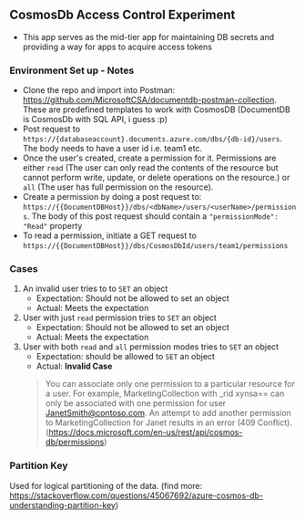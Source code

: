 ## CosmosDb Access Control Experiment

* This app serves as the mid-tier app for maintaining DB secrets and providing a way for apps to acquire access tokens

### Environment Set up - Notes
* Clone the repo and import into Postman: https://github.com/MicrosoftCSA/documentdb-postman-collection. These are predefined templates to work with CosmosDB (DocumentDB is CosmosDb with SQL API, i guess :p)
* Post request to `https://{databaseaccount}.documents.azure.com/dbs/{db-id}/users`. The body needs to have a user id i.e. team1 etc.
* Once the user's created, create a permission for it. Permissions are either `read` (The user can only read the contents of the resource but cannot perform write, update, or delete operations on the resource.) or `all` (The user has full permission on the resource).
* Create a permission by doing a post request to: `https://{{DocumentDBHost}}/dbs/<dbName>/users/<userName>/permissions`. The body of this post request should contain a `"permissionMode": "Read"` property
* To read a permission, initiate a GET request to `https://{{DocumentDBHost}}/dbs/CosmosDbId/users/team1/permissions`

### Cases 
1. An invalid user tries to to `SET` an object 
    * Expectation: Should not be allowed to set an object
    * Actual: Meets the expectation
2. User with just `read` permission tries to `SET` an object  
    * Expectation: Should not be allowed to set an object
    * Actual: Meets the expectation
3. User with both `read` and `all` permission modes tries to `SET` an object 
    * Expectation: should be allowed to `SET` an object
    * Actual: **Invalid Case**
    > You can associate only one permission to a particular resource for a user. For example, MarketingCollection with _rid xynsa== can only be associated with one permission for user JanetSmith@contoso.com. An attempt to add another permission to MarketingCollection for Janet results in an error (409 Conflict). (https://docs.microsoft.com/en-us/rest/api/cosmos-db/permissions)

### Partition Key
Used for logical partitioning of the data. (find more: https://stackoverflow.com/questions/45067692/azure-cosmos-db-understanding-partition-key)